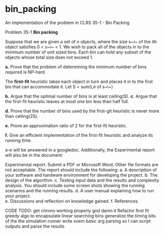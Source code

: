 # bin_packing
An implementation of the problem in CLRS 35-1 - Bin Packing

Problem 35-1 **Bin packing**

Suppose that we are given a set of *n* objects, where the size s~i~ of the *i*th object satisfies 0 < s~i~ < 1. We wish to pack all of the objects in to the minimum number of unit sized bins. Each bin can hold any subset of the objects whose total size does not exceed 1. 

**a.** Prove that the problem of determining the minimum number of bins required is NP-hard

The **first-fit** heuristic takes each object in turn and places it in to the first bin that can accommodate it. Let S = sum(i,n of s~i~)

**b.** Argue that the optimal number of bins is at least ceiling(S).
**c.** Argue that the first-fit heuristic leaves at most one bin less than half full.

**d.** Prove that the number of bins used by the first-git heuristic is never more than ceiling(2S).

**e.** Prove an approximation ratio of 2 for the first-fit heuristic.

**f.** Give an efficient implementation of the first-fit heuristic and analyze its running time.

a-e will be answered in a googledoc. Additionally, the Experimental report will also be in the document:

Experimental report. Submit a PDF or Microsoft Word. Other file formats are not acceptable. The report should include the following: 
a. A description of your software and hardware environment for developing the project.
b. The design of the algorithm.
c. Testing input data and the results and complexity analysis. You should include some screen shots showing the running scenarios and the running results.
d. A user manual explaining how to run your project.  
e. Discussions and reflection on knowledge gained.
f. References.










CODE TODO:
 get chrono working properly god damn it 
 Refactor first fit greedy algo to encapsulate linear searching bins 
 generalize the timing bits of the the simulation runner
 write soem basic arg parsing so I can script outputs  and parse the results
